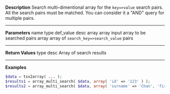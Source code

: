 **Description**
Search multi-dimentional array for the `key=>value` search pairs. All the search pairs must be matched. You can consider it a "AND" query for multiple pairs.

--------
**Parameters**
name	type	def_value	desc
array	array		input array to be searched
pairs	array		array of `search_key=>search_value` pairs


--------
**Return Values**
type	desc
Array	of search results

--------
**Examples**

```php
$data = tsv2array( ... );
$results1 = array_multi_search( $data, array( 'id' => '123' ) );
$results2 = array_multi_search( $data, array( 'surname' => 'Chan', 'firstname' => 'Peter' ) );
```